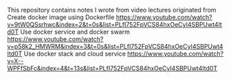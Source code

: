 This repository contains notes I wrote from video lectures originated from
Create docker image using Dockerfile
https://www.youtube.com/watch?v=9tW0QSsrhwc&index=2&t=0s&list=PLfI752FpVCS84hxOeCyI4SBPUwt4Itd0T
Use docker service and docker swarm
https://www.youtube.com/watch?v=p58k2_HMWRM&index=3&t=0s&list=PLfI752FpVCS84hxOeCyI4SBPUwt4Itd0T
Use docker stack and cloud service
https://www.youtube.com/watch?v=X--WPFfSbFc&index=4&t=13s&list=PLfI752FpVCS84hxOeCyI4SBPUwt4Itd0T
